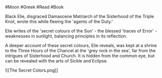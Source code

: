 #Moon #Greek #Read #Book 

Black Elie, disgraced Damascene Matriarch of the Sisterhood of the Triple Knot, wrote this while fleeing the 'agents of the Duty.'

Elie writes of the 'secret colours of the Sun' - the blessed 'traces of Error' - weaknesses in sunlight, balancing principles in its reflection.

A deeper account of these secret colours, Elie reveals, was kept at a shrine to the Three Hours of the Chancel at the 'grey rock in the sea', far from the intrigues of Sisterhood and Church. It is hidden from the common eye, but can be revealed with the arts of Sickle and Eclipse.

![[The Secret Colors.png]]